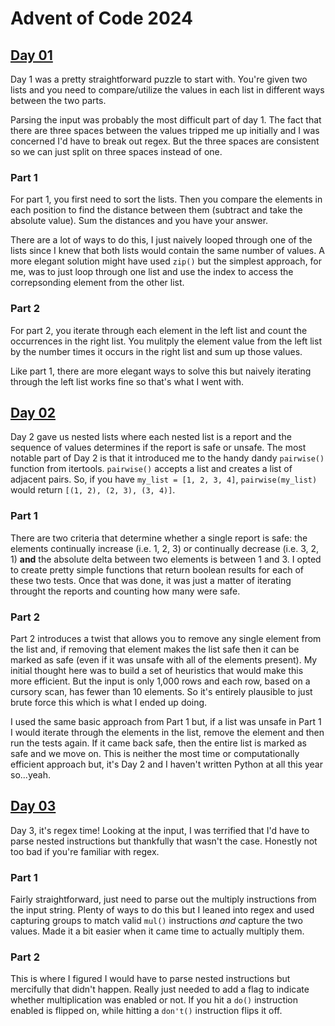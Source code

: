 # Advent of Code 2024

## [Day 01](https://adventofcode.com/2024/day/1)
Day 1 was a pretty straightforward puzzle to start with. You're given two lists and you need to compare/utilize the values in each list in different ways between the two parts.

Parsing the input was probably the most difficult part of day 1. The fact that there are three spaces between the values tripped me up initially and I was concerned I'd have to break out regex. But the three spaces are consistent so we can just split on three spaces instead of one.

### Part 1
For part 1, you first need to sort the lists. Then you compare the elements in each position to find the distance between them (subtract and take the absolute value). Sum the distances and you have your answer.

There are a lot of ways to do this, I just naively looped through one of the lists since I knew that both lists would contain the same number of values. A more elegant solution might have used `zip()` but the simplest approach, for me, was to just loop through one list and use the index to access the correpsonding element from the other list.

### Part 2
For part 2, you iterate through each element in the left list and count the occurrences in the right list. You mulitply the element value from the left list by the number times it occurs in the right list and sum up those values.

Like part 1, there are more elegant ways to solve this but naively iterating through the left list works fine so that's what I went with.

## [Day 02](https://adventofcode.com/2024/day/2)
Day 2 gave us nested lists where each nested list is a report and the sequence of values determines if the report is safe or unsafe. The most notable part of Day 2 is that it introduced me to the handy dandy `pairwise()` function from itertools. `pairwise()` accepts a list and creates a list of adjacent pairs. So, if you have `my_list = [1, 2, 3, 4]`, `pairwise(my_list)` would return `[(1, 2), (2, 3), (3, 4)]`.

### Part 1
There are two criteria that determine whether a single report is safe: the elements continually increase (i.e. 1, 2, 3) or continually decrease (i.e. 3, 2, 1) **and** the absolute delta between two elements is between 1 and 3. I opted to create pretty simple functions that return boolean results for each of these two tests. Once that was done, it was just a matter of iterating throught the reports and counting how many were safe.

### Part 2
Part 2 introduces a twist that allows you to remove any single element from the list and, if removing that element makes the list safe then it can be marked as safe (even if it was unsafe with all of the elements present). My initial thought here was to build a set of heuristics that would make this more efficient. But the input is only 1,000 rows and each row, based on a cursory scan, has fewer than 10 elements. So it's entirely plausible to just brute force this which is what I ended up doing.

I used the same basic approach from Part 1 but, if a list was unsafe in Part 1 I would iterate through the elements in the list, remove the element and then run the tests again. If it came back safe, then the entire list is marked as safe and we move on. This is neither the most time or computationally efficient approach but, it's Day 2 and I haven't written Python at all this year so...yeah.

## [Day 03](https://adventofcode.com/2024/day/3)
Day 3, it's regex time! Looking at the input, I was terrified that I'd have to parse nested instructions but thankfully that wasn't the case. Honestly not too bad if you're familiar with regex.

### Part 1
Fairly straightforward, just need to parse out the multiply instructions from the input string. Plenty of ways to do this but I leaned into regex and used capturing groups to match valid `mul()` instructions *and* capture the two values. Made it a bit easier when it came time to actually multiply them.

### Part 2
This is where I figured I would have to parse nested instructions but mercifully that didn't happen. Really just needed to add a flag to indicate whether multiplication was enabled or not. If you hit a `do()` instruction enabled is flipped on, while hitting a `don't()` instruction flips it off.